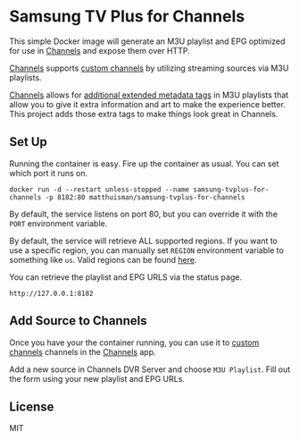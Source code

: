 # Samsung TV Plus for Channels

This simple Docker image will generate an M3U playlist and EPG optimized for use in [Channels](https://getchannels.com) and expose them over HTTP.

[Channels](https://getchannels.com) supports [custom channels](https://getchannels.com/docs/channels-dvr-server/how-to/custom-channels/) by utilizing streaming sources via M3U playlists.

[Channels](https://getchannels.com) allows for [additional extended metadata tags](https://getchannels.com/docs/channels-dvr-server/how-to/custom-channels/#channels-extensions) in M3U playlists that allow you to give it extra information and art to make the experience better. This project adds those extra tags to make things look great in Channels.

## Set Up

Running the container is easy. Fire up the container as usual. You can set which port it runs on.

    docker run -d --restart unless-stopped --name samsung-tvplus-for-channels -p 8182:80 matthuisman/samsung-tvplus-for-channels

By default, the service listens on port 80, but you can override it with the `PORT` environment variable.

By default, the service will retrieve ALL supported regions. 
If you want to use a specific region, you can manually set `REGION` environment variable to something like `us`. 
Valid regions can be found [here](https://i.mjh.nz/SamsungTVPlus/). 

You can retrieve the playlist and EPG URLS via the status page.

    http://127.0.0.1:8182

## Add Source to Channels

Once you have your the container running, you can use it to [custom channels](https://getchannels.com/docs/channels-dvr-server/how-to/custom-channels/) channels in the [Channels](https://getchannels.com) app.

Add a new source in Channels DVR Server and choose `M3U Playlist`. Fill out the form using your new playlist and EPG URLs.

## License

MIT
